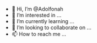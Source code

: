 - 👋 Hi, I’m @Adolfonah
- 👀 I’m interested in ...
- 🌱 I’m currently learning ...
- 💞️ I’m looking to collaborate on ...
- 📫 How to reach me ...

<!---
Adolfonah/Adolfonah is a ✨ special ✨ repository because its `README.md` (this file) appears on your GitHub profile.
You can click the Preview link to take a look at your changes.
--->
